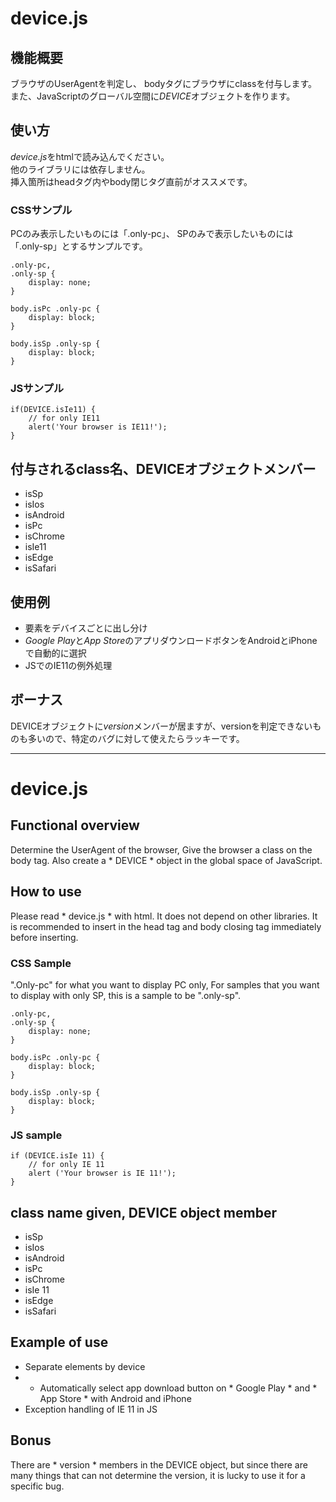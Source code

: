 # device.js

## 機能概要
ブラウザのUserAgentを判定し、
bodyタグにブラウザにclassを付与します。  
また、JavaScriptのグローバル空間に*DEVICE*オブジェクトを作ります。

## 使い方
*device.js*をhtmlで読み込んでください。  
他のライブラリには依存しません。  
挿入箇所はheadタグ内やbody閉じタグ直前がオススメです。

### CSSサンプル
PCのみ表示したいものには「.only-pc」、
SPのみで表示したいものには「.only-sp」とするサンプルです。

    .only-pc,
    .only-sp {
        display: none;
    }

    body.isPc .only-pc {
        display: block;
    }

    body.isSp .only-sp {
        display: block;
    }

### JSサンプル
    if(DEVICE.isIe11) {
        // for only IE11
        alert('Your browser is IE11!');
    }

## 付与されるclass名、DEVICEオブジェクトメンバー
- isSp
- isIos
- isAndroid
- isPc
- isChrome
- isIe11
- isEdge
- isSafari

## 使用例
- 要素をデバイスごとに出し分け
- *Google Play*と*App Store*のアプリダウンロードボタンをAndroidとiPhoneで自動的に選択
- JSでのIE11の例外処理

## ボーナス
DEVICEオブジェクトに*version*メンバーが居ますが、versionを判定できないものも多いので、特定のバグに対して使えたらラッキーです。

----

# device.js

## Functional overview
Determine the UserAgent of the browser,
Give the browser a class on the body tag.
Also create a * DEVICE * object in the global space of JavaScript.

## How to use
Please read * device.js * with html.
It does not depend on other libraries.
It is recommended to insert in the head tag and body closing tag immediately before inserting.

### CSS Sample
".Only-pc" for what you want to display PC only,
For samples that you want to display with only SP, this is a sample to be ".only-sp".

    .only-pc,
    .only-sp {
        display: none;
    }

    body.isPc .only-pc {
        display: block;
    }

    body.isSp .only-sp {
        display: block;
    }

### JS sample
    if (DEVICE.isIe 11) {
        // for only IE 11
        alert ('Your browser is IE 11!');
    }

## class name given, DEVICE object member
- isSp
- isIos
- isAndroid
- isPc
- isChrome
- isIe 11
- isEdge
- isSafari

## Example of use
- Separate elements by device
- * Automatically select app download button on * Google Play * and * App Store * with Android and iPhone
- Exception handling of IE 11 in JS

## Bonus
There are * version * members in the DEVICE object, but since there are many things that can not determine the version, it is lucky to use it for a specific bug.
